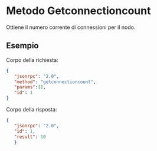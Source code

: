 # Metodo Getconnectioncount

Ottiene il numero corrente di connessioni per il nodo.

## Esempio

Corpo della richiesta:

```json
{
   "jsonrpc": "2.0",
   "method": "getconnectioncount",
   "params":[],
   "id": 1
}
```

Corpo della risposta:

```json
{
   "jsonrpc": "2.0",
   "id": 1,
   "result": 10
   }
```

